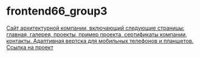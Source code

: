 # frontend66_group3
[Сайт архитектурной компании, включающий следующие страницы: главная, галерея, проекты, пример проекта, сертификаты компании, контакты. Адаптивная вертска для мобильных телефонов и планшетов. Ссылка на проект]([https://www.example.com](https://itgirlschool.github.io/frontend66_group3/)https://itgirlschool.github.io/frontend66_group3/)
